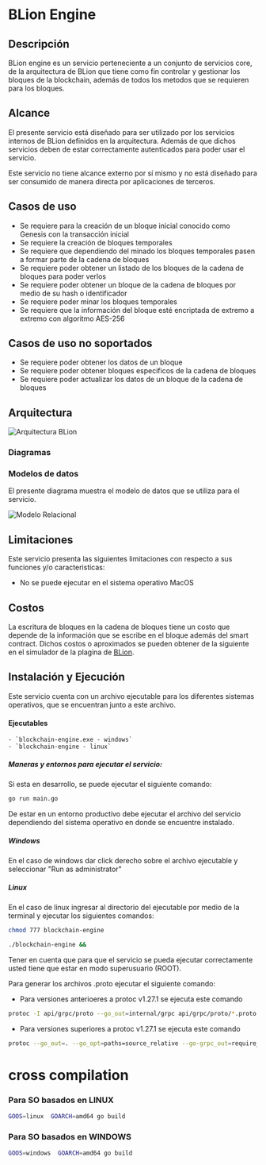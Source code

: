 # BLion Engine

## Descripción
BLion engine es un servicio perteneciente a un conjunto de servicios core,
de la arquitectura de BLion que tiene como fin controlar y gestionar los bloques de la blockchain, 
además de todos los metodos que se requieren para los bloques.

## Alcance

El presente servicio está diseñado para ser utilizado por los servicios internos de BLion definidos en la arquitectura.
Además de que dichos servicios deben de estar correctamente autenticados para poder usar el servicio.

Este servicio no tiene alcance externo por sí mismo y no está diseñado para ser consumido de manera directa por aplicaciones de terceros.

## Casos de uso

* Se requiere para la creación de un bloque inicial conocido como Genesis con la transacción inicial
* Se requiere la creación de bloques temporales
* Se requiere que dependiendo del minado los bloques temporales pasen a formar parte de la cadena de bloques
* Se requiere poder obtener un listado de los bloques de la cadena de bloques para poder verlos
* Se requiere poder obtener un bloque de la cadena de bloques por medio de su hash o identificador
* Se requiere poder minar los bloques temporales
* Se requiere que la información del bloque esté encriptada de extremo a extremo con algoritmo AES-256

## Casos de uso no soportados

* Se requiere poder obtener los datos de un bloque
* Se requiere poder obtener bloques especificos de la cadena de bloques
* Se requiere poder actualizar los datos de un bloque de la cadena de bloques

## Arquitectura

![Arquitectura BLion](https://lh3.googleusercontent.com/fife/AAWUweWqgKXdZdpzQmQ5aKjeDtD9I6gNNmItwG8SqAs_94SIIo40f7ndPup6YL92THAMLBgW4riBpxwGhAJdy6ajILyOqE-bPO-mtArb-TC_g0esL-0dk3GWB5uZCc3cJWh3G8RbnKo2uNxpVpVrxOGvRBCDjPU33rEAfJdEA2DFWTTpI_45-UtYsKaQf40HlaqWRtrFf_7147PVtJqZtveY1w3JRmtE8kAqX751RWtMfRVYRgeox9meIzr6PghGJ2N4vIW8fU-azuHVlpQqe_OM6rBWfCPlFFd_254AbPlLeNL7r-IW1wZPxjcAf6gT9Pe0jcK9Vu2-4p2PSsBTKBBdxlSLJBkQqiVRqzEy8zEilIcMpNrL42LspBUPH4CrZhKP11BuNHdDUFQRWMgRBuVPsOdWfVF--IV8S6cKnDt7DIo_PvI5S5XHwD9bbFzq8Nu4eavCPeQHrWqcKjqPVW9311r5Bju-5USBM2MgGM-ebooxz0S-Aysrnt1v7_WkAdu1y3jMkDtofLTxeEaXC-__DW1K2xYVGhscdEA-jXM8aEI-29sk8diJY5IntNUFw6aHHeOPUAm3zRclKx6FQjgpRPjUyNzgaeiIzwZu1vo1383CZkCI772kWECMUeAE1R430ZvsMBfgfHTtx5LaO5P2fqFImVjKi5DHSeh-rJCqL7EcIjChu3MwZ305EcSy7gZhIdSWcH1NtgeofeaMhxCa5cZ_PzdKGthoh-GpqeDeSlKKNzXHouZ2SBwCQHNpP-QlUSJKdtZkjjc6eDmUL7DInGfWRiiRyELYX_8B486KJJtPtVv-pIX_lu6-Fo0RAeIYqOcAQwTVz8XnmOQpJzBwQNOnjCNQRMsCvLLVa7B2BDqa8jAdS38fWpDlGwaHTyZuIl13dVMMbohaY6ivYEOHUO_yvIffh5NTD3BBG3lBGImjwywuGNCjS2W95GJJret4zCBjKCfp-hzEeVkJACNg7Kbsijdw8saoRH4uQ6GPifB9zjSfGuP8frV-SH1wmLosLB7wW5JtUM9L61scgYS2zlhUbKoxgac5ngpvqnfl3DstbevwMpJBBsQsVlgB3jqc_gngN-ub9COrJZDcPFG9zUXfYURk7N2dQB74i-m4BzeCF7PUTuh__3ViANK0HiL3cUZbHMpnLJfDLXH9ZbJiexCHPzyopW9aKdUl61n6wZwiQVuDf3S8vWlOlKi5_EsjO0PoVV9rITNcvXSch9ivOIYr9l5dwloucdOjLElWphWnu8DqBE7yLnU7nkaPC5bfvhwyjRXYMt75j42I37r6gFisUCrmtobbOodeeEikbEQr=w977-h937)

### Diagramas

### Modelos de datos
El presente diagrama muestra el modelo de datos que se utiliza para el servicio.

![Modelo Relacional](https://lh3.googleusercontent.com/fife/AAWUweUzIfkWY7dyA5jX-enrKmZmKuJewwNMqyq5vdfQsSqCpBcUUV5O4YJUJVKcED6VmGWoRuRFW5lDjKWIdYZ5MWOTZ4J7mKSNiMIsNAvJTCzzXgyXqZ6HssrO8XNYjFUP493sNEQUf9WaOtwXkLxpBYRtSoauGDZcoFQla6b_wCxMP33ndI_UNwQ89BrzHqcFeSfWalse3ZJheSW8-ubsj5QYoeaNJKrDyk6JuJWGUFS4ako6pi-TayEWu7qsXCnxJ_iA9N512iUUVAfrwKiOSn_yNLMAwnG2gIBmYQg-KSqrH0cVPtiQd0rtn5Z5rYWICeV-L9qjeMh0qhimfTqtbOTxEod6PvoGc5K5jBlEmQoYKE1EaNnfUzYN4DQMDWT9iH4k74etM6Fd18jUE4s86gUPOH2iwefozjJmTKjUQ8OoWBQreFW0kTHBoIXEcx7GzbFtDp5o0E2dHQYQ77r-WXYB2mvuBKlBWD5WZ8a6jkUGhHGx_3cWyEQWCEm5XH5zXGoaGdWeMIb6dwIbjGR4tN_niuEOy2pXSzXmWof0nDBiQMQuGvu5D3pIVg9uKwusfRP20fTulVxDs8GSs9bGrmVPFMyqrta5xrFFfbhCmOpkfrASBXq49TeqJ75UjfWt4kPCFPU9MG3xklstTnsI69eLwpfwj8I7La5bfNDMVCVGIMjU8v0lgqm7W29ZpB7iXlT5Suatp8w9RD2lA6XsGvlecrwEiEgSeMbf4p-M1STIEBz-ynojP5Sy-13bWRSoKvZBCA1UN5SSEuUp_4We-GopatXD69qjfmx3Ws9YBHjgF9bDGYaeGjfUE-59BKzxh_Tg0oPIds9gQ2St8jQxTg9ctBEaWlW0CdKafmn2veFM34voN3tJCKdmGx0JHbsgopRDD96CnpHl44rkgWIqUnIVG7HkW3OXzapJr5vkAK2yDP1w01JcAG5GJy8B5ay04OvJcspLlG_TexLMWa5qZjPXRNRzt93yXuE3RpRvubMFvZWamvIS2RJy55k3OszZsJPXnYzoilX5AkFSRzalDoC3sK6LDr0yecZOL3x_7aaObp3ozcEZ0mYtCwjnjluoc02sXICu3FlFIlDPlk9itzhop6gT9jwM2DmS0nHxiXRjR9ZZPDerRTGa_9fN3IqBMVict5NqmjUm-l7OSZ5Mo-JFgXk81_tiJAM3TMrmRJ_TTgVDTcmpmm1tqExXcsUf7SHTpcCscrr6dR1uo2wWbJ-Wq1560mXXpDpmz-F4ivz8vxaoP8b7N60cLQB_cvjhWNfO1622OLVgC3CI59OU9mURxhBCLdzGkouk-UmCJRol=w1920-h954)

## Limitaciones

Este servicio presenta las siguientes limitaciones con respecto a sus funciones y/o caracteristicas:

* No se puede ejecutar en el sistema operativo MacOS

## Costos

La escritura de bloques en la cadena de bloques tiene un costo que depende de la información que se escribe en el bloque además del smart contract.
Dichos costos o aproximados se pueden obtener de la siguiente en el simulador de la plagina de [BLion](https://www.bjungle.net).

## Instalación y Ejecución
Este servicio cuenta con un archivo ejecutable para los diferentes sistemas operativos,
que se encuentran junto a este archivo.

#### Ejecutables
    - `blockchain-engine.exe - windows`
    - `blockchain-engine - linux`

##### Maneras y entornos para ejecutar el servicio:
Si esta en desarrollo, se puede ejecutar el siguiente comando:
````bash
go run main.go
````

De estar en un entorno productivo debe ejecutar el archivo del servicio dependiendo del sistema operativo en donde
se encuentre instalado.

##### Windows
En el caso de windows dar click derecho sobre el archivo ejecutable y seleccionar "Run as administrator"
##### Linux
En el caso de linux ingresar al directorio del ejecutable por medio de la terminal y ejecutar los siguientes comandos:

````bash
chmod 777 blockchain-engine
````

````bash
./blockchain-engine &&
````
Tener en cuenta que para que el servicio se pueda ejecutar correctamente usted tiene que estar en modo superusuario (ROOT).

Para generar los archivos .proto ejecutar el siguiente comando:
* Para versiones anterioeres a protoc v1.27.1 se ejecuta este comando
````bash
protoc -I api/grpc/proto --go_out=internal/grpc api/grpc/proto/*.proto
````
* Para versiones superiores a protoc v1.27.1 se ejecuta este comando
````bash
protoc --go_out=. --go_opt=paths=source_relative --go-grpc_out=require_unimplemented_servers=false:. --go-grpc_opt=paths=source_relative api/grpc/proto/*.proto
````

# cross compilation

### Para SO basados en LINUX
````bash
GOOS=linux  GOARCH=amd64 go build
````
### Para SO basados en WINDOWS
````bash
GOOS=windows  GOARCH=amd64 go build
````

